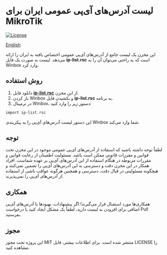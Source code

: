 # لیست آدرس‌های آی‌پی عمومی ایران برای MikroTik

[![License](https://img.shields.io/badge/license-MIT-blue.svg)](https://github.com/yourusername/yourrepository/blob/main/LICENSE)


[English](https://github.com/Ramtiiin/iran-ip/blob/main/README.md)

این مخزن یک لیست جامع از آدرس‌های آی‌پی عمومی اختصاص یافته به ایران را ارائه می‌دهد. لیست به صورت یک فایل **ip-list.rsc** است که به راحتی می‌توان آن را به Winbox وارد کرد.

## روش استفاده

1. دانلود فایل [**ip-list.rsc**](https://github.com/Ramtiiin/iran-ip/blob/main/ip-list.rsc) از این مخزن.
2. باز کردن Winbox و بکشیدن فایل **ip-list.rsc** به برنامه.
3. در ترمینال Winbox، دستور زیر را وارد کنید:

```bash
import ip-list.rsc
```
این دستور لیست آدرس‌های آی‌پی را به پیکربندی Winbox شما وارد می‌کند.

## توجه
لطفاً توجه داشته باشید که استفاده از آدرس‌های آی‌پی عمومی موجود در این مخزن تحت قوانین و مقررات قانونی ممکن است باشد. مسئولیت اطمینان از رعایت قوانین و مقررات مربوطه در هنگام استفاده از این آدرس‌های آی‌پی بر عهده شماست. افراد همکار در این مخزن دقت و دسترسی به این آدرس‌های آی‌پی را تضمین نمی‌کنند و هیچگونه مسئولیتی در قبال دقت، دسترسی و همچنین هرگونه عواقب ناشی از استفاده از آدرس‌های آی‌پی را نمی‌پذیرند.

## همکاری
همکاری‌ها مورد استقبال قرار می‌گیرند! اگر پیشنهادات، بهبودها یا آدرس‌های آی‌پی اضافی برای افزودن به لیست دارید، لطفاً یک مشکل ایجاد کنید یا درخواست Pull بفرستید.

## مجوز
این پروژه تحت مجوز MIT منتشر شده است. برای اطلاعات بیشتر، فایل LICENSE را مشاهده کنید.


